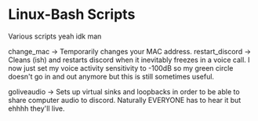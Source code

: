 # Linux-Bash Scripts

Various scripts yeah idk man

change_mac -> Temporarily changes your MAC address.
restart_discord -> Cleans (ish) and restarts discord when it inevitably freezes in a voice call. I now just set my voice activity sensitivity to -100dB so my green circle doesn't go in and out anymore but this is still sometimes useful.

goliveaudio -> Sets up virtual sinks and loopbacks in order to be able to share computer audio to discord. Naturally EVERYONE has to hear it but ehhhh they'll live.

